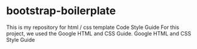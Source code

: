 # bootstrap-boilerplate

This is my repository for html / css template 
Code Style Guide
For this project, we used the Google HTML and CSS Guide.
Google HTML and CSS Style Guide 
